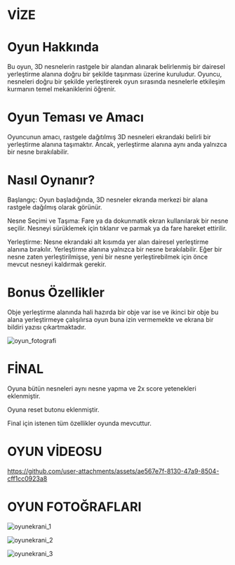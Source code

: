 # VİZE

# Oyun Hakkında
Bu oyun, 3D nesnelerin rastgele bir alandan alınarak belirlenmiş bir dairesel yerleştirme alanına doğru bir şekilde taşınması üzerine kuruludur. Oyuncu, nesneleri doğru bir şekilde yerleştirerek oyun sırasında nesnelerle etkileşim kurmanın temel mekaniklerini öğrenir.

# Oyun Teması ve Amacı
Oyuncunun amacı, rastgele dağıtılmış 3D nesneleri ekrandaki belirli bir yerleştirme alanına taşımaktır. Ancak, yerleştirme alanına aynı anda yalnızca bir nesne bırakılabilir.

# Nasıl Oynanır?

Başlangıç:
Oyun başladığında, 3D nesneler ekranda merkezi bir alana rastgele dağılmış olarak görünür.

Nesne Seçimi ve Taşıma:
Fare ya da dokunmatik ekran kullanılarak bir nesne seçilir.
Nesneyi sürüklemek için tıklanır ve parmak ya da fare hareket ettirilir.

Yerleştirme:
Nesne ekrandaki alt kısımda yer alan dairesel yerleştirme alanına bırakılır.
Yerleştirme alanına yalnızca bir nesne bırakılabilir. Eğer bir nesne zaten yerleştirilmişse, yeni bir nesne yerleştirebilmek için önce mevcut nesneyi kaldırmak gerekir.

# Bonus Özellikler
Obje yerleştirme alanında hali hazırda bir obje var ise ve ikinci bir obje bu alana yerleştirmeye çalışılırsa oyun buna izin vermemekte ve ekrana bir bildiri yazısı çıkartmaktadır.

![oyun_fotografi](https://github.com/user-attachments/assets/6be7961e-caae-4872-bc2c-0ae7c6a0df17)


# FİNAL

Oyuna bütün nesneleri aynı nesne yapma ve 2x score yetenekleri eklenmiştir.

Oyuna reset butonu eklenmiştir.

Final için istenen tüm özellikler oyunda mevcuttur.

# OYUN VİDEOSU



https://github.com/user-attachments/assets/ae567e7f-8130-47a9-8504-cff1cc0923a8



# OYUN FOTOĞRAFLARI


![oyunekrani_1](https://github.com/user-attachments/assets/5a0a43e5-e10d-40c2-a695-b16dc8e79ed1)

![oyunekrani_2](https://github.com/user-attachments/assets/5e582305-6626-4ac7-909c-e39e6d7f39a0)

![oyunekrani_3](https://github.com/user-attachments/assets/5f2ce7a9-f14a-4ea5-9af0-4457b2d4d265)

 
